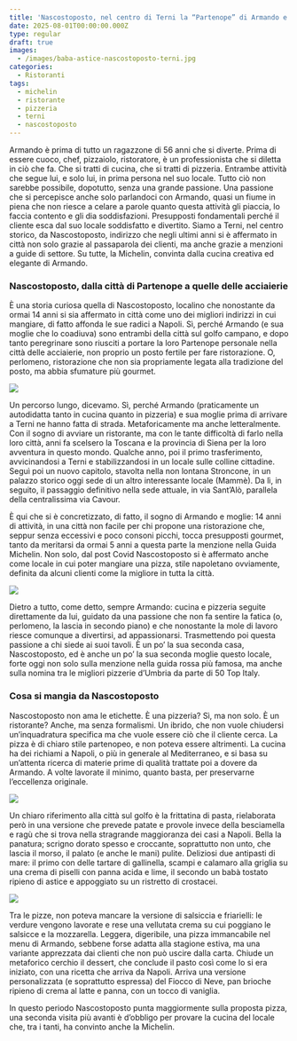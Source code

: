 ```yaml
---
title: 'Nascostoposto, nel centro di Terni la “Partenope” di Armando e moglie'
date: 2025-08-01T00:00:00.000Z
type: regular
draft: true
images:
  - /images/baba-astice-nascostoposto-terni.jpg
categories:
  - Ristoranti
tags:
  - michelin
  - ristorante
  - pizzeria
  - terni
  - nascostoposto
---
```


Armando è prima di tutto un ragazzone di 56 anni che si diverte. Prima di essere cuoco, chef, pizzaiolo, ristoratore, è un professionista che si diletta in ciò che fa. Che si tratti di cucina, che si tratti di pizzeria. Entrambe attività che segue lui, e solo lui, in prima persona nel suo locale.
Tutto ciò non sarebbe possibile, dopotutto, senza una grande passione. Una passione che si percepisce anche solo parlandoci con Armando, quasi un fiume in piena che non riesce a celare a parole quanto questa attività gli piaccia, lo faccia contento e gli dia soddisfazioni. Presupposti fondamentali perché il cliente esca dal suo locale soddisfatto e divertito. Siamo a Terni, nel centro storico, da Nascostoposto, indirizzo che negli ultimi anni si è affermato in città non solo grazie al passaparola dei clienti, ma anche grazie a menzioni a guide di settore. Su tutte, la Michelin, convinta dalla cucina creativa ed elegante di Armando.

### Nascostoposto, dalla città di Partenope a quelle delle acciaierie

È una storia curiosa quella di Nascostoposto, localino che nonostante da ormai 14 anni si sia affermato in città come uno dei migliori indirizzi in cui mangiare, di fatto affonda le sue radici a Napoli. Sì, perché Armando (e sua moglie che lo coadiuva) sono entrambi della città sul golfo campano, e dopo tanto peregrinare sono riusciti a portare la loro Partenope personale nella città delle acciaierie, non proprio un posto fertile per fare ristorazione. O, perlomeno, ristorazione che non sia propriamente legata alla tradizione del posto, ma abbia sfumature più gourmet.

![](/images/terni-nascostoposto.jpg.webp)

Un percorso lungo, dicevamo. Sì, perché Armando (praticamente un autodidatta tanto in cucina quanto in pizzeria) e sua moglie prima di arrivare a Terni ne hanno fatta di strada. Metaforicamente ma anche letteralmente. Con il sogno di avviare un ristorante, ma con le tante difficoltà di farlo nella loro città, anni fa scelsero la Toscana e la provincia di Siena per la loro avventura in questo mondo. Qualche anno, poi il primo trasferimento, avvicinandosi a Terni e stabilizzandosi in un locale sulle colline cittadine. Seguì poi un nuovo capitolo, stavolta nella non lontana Stroncone, in un palazzo storico oggi sede di un altro interessante locale (Mammè). Da lì, in seguito, il passaggio definitivo nella sede attuale, in via Sant’Alò, parallela della centralissima via Cavour. 

È qui che si è concretizzato, di fatto, il sogno di Armando e moglie: 14 anni di attività, in una città non facile per chi propone una ristorazione che, seppur senza eccessivi e poco consoni picchi, tocca presupposti gourmet, tanto da meritarsi da ormai 5 anni a questa parte la menzione nella Guida Michelin. Non solo, dal post Covid Nascostoposto si è affermato anche come locale in cui poter mangiare una pizza, stile napoletano ovviamente, definita da alcuni clienti come la migliore in tutta la città. 

![](/images/nascostoposto-pizza-friarielli-menu.jpg)

Dietro a tutto, come detto, sempre Armando: cucina e pizzeria seguite direttamente da lui, guidato da una passione che non fa sentire la fatica (o, perlomeno, la lascia in secondo piano) e che nonostante la mole di lavoro riesce comunque a divertirsi, ad appassionarsi. Trasmettendo poi questa passione a chi siede ai suoi tavoli. È un po’ la sua seconda casa, Nascostoposto, ed è anche un po’ la sua seconda moglie questo locale, forte oggi non solo sulla menzione nella guida rossa più famosa, ma anche sulla nomina tra le migliori pizzerie d’Umbria da parte di 50 Top Italy. 

### Cosa si mangia da Nascostoposto

Nascostoposto non ama le etichette. È una pizzeria? Sì, ma non solo. È un ristorante? Anche, ma senza formalismi. Un ibrido, che non vuole chiudersi un’inquadratura specifica ma che vuole essere ciò che il cliente cerca. La pizza è di chiaro stile partenopeo, e non poteva essere altrimenti. La cucina ha dei richiami a Napoli, o più in generale al Mediterraneo, e si basa su un’attenta ricerca di materie prime di qualità trattate poi a dovere da Armando. A volte lavorate il minimo, quanto basta, per preservarne l’eccellenza originale. 

![](/images/tartare-pesce-nascostoposto-terni-menu.jpg)

Un chiaro riferimento alla città sul golfo è la frittatina di pasta, rielaborata però in una versione che prevede patate e provole invece della besciamella e ragù che si trova nella stragrande maggioranza dei casi a Napoli. Bella la panatura; scrigno dorato spesso e croccante, soprattutto non unto, che lascia il morso, il palato (e anche le mani) pulite. Deliziosi due antipasti di mare: il primo con delle tartare di gallinella, scampi e calamaro alla griglia su una crema di piselli con panna acida e lime, il secondo un babà tostato ripieno di astice e appoggiato su un ristretto di crostacei. 

![](/images/nascostoposto-fiocco-neve-terni.jpg)

Tra le pizze, non poteva mancare la versione di salsiccia e friarielli: le verdure vengono lavorate e rese una vellutata crema su cui poggiano le salsicce e la mozzarella. Leggera, digeribile, una pizza immancabile nel menu di Armando, sebbene forse adatta alla stagione estiva, ma una variante apprezzata dai clienti che non può uscire dalla carta. Chiude un metaforico cerchio il dessert, che conclude il pasto così come lo si era iniziato, con una ricetta che arriva da Napoli. Arriva una versione personalizzata (e soprattutto espressa) del Fiocco di Neve, pan brioche ripieno di crema al latte e panna, con un tocco di vaniglia.

In questo periodo Nascostoposto punta maggiormente sulla proposta pizza, una seconda visita più avanti è d’obbligo per provare la cucina del locale che, tra i tanti, ha convinto anche la Michelin.
